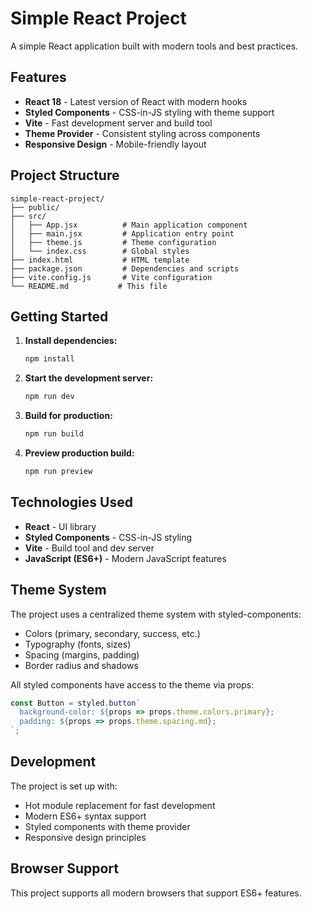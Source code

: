 # Simple React Project

A simple React application built with modern tools and best practices.

## Features

- **React 18** - Latest version of React with modern hooks
- **Styled Components** - CSS-in-JS styling with theme support
- **Vite** - Fast development server and build tool
- **Theme Provider** - Consistent styling across components
- **Responsive Design** - Mobile-friendly layout

## Project Structure

```
simple-react-project/
├── public/
├── src/
│   ├── App.jsx          # Main application component
│   ├── main.jsx         # Application entry point
│   ├── theme.js         # Theme configuration
│   └── index.css        # Global styles
├── index.html           # HTML template
├── package.json         # Dependencies and scripts
├── vite.config.js       # Vite configuration
└── README.md           # This file
```

## Getting Started

1. **Install dependencies:**
   ```bash
   npm install
   ```

2. **Start the development server:**
   ```bash
   npm run dev
   ```

3. **Build for production:**
   ```bash
   npm run build
   ```

4. **Preview production build:**
   ```bash
   npm run preview
   ```

## Technologies Used

- **React** - UI library
- **Styled Components** - CSS-in-JS styling
- **Vite** - Build tool and dev server
- **JavaScript (ES6+)** - Modern JavaScript features

## Theme System

The project uses a centralized theme system with styled-components:

- Colors (primary, secondary, success, etc.)
- Typography (fonts, sizes)
- Spacing (margins, padding)
- Border radius and shadows

All styled components have access to the theme via props:

```jsx
const Button = styled.button`
  background-color: ${props => props.theme.colors.primary};
  padding: ${props => props.theme.spacing.md};
`;
```

## Development

The project is set up with:
- Hot module replacement for fast development
- Modern ES6+ syntax support
- Styled components with theme provider
- Responsive design principles

## Browser Support

This project supports all modern browsers that support ES6+ features.